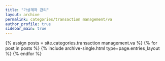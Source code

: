 ```yaml
---
title: "가상계좌 관리"
layout: archive
permalink: categories/transaction management/va
author_profile: true
sidebar_main: true
---
```



{% assign posts = site.categories.transaction management.va %}
{% for post in posts %} {% include archive-single.html type=page.entries_layout %} {% endfor %}